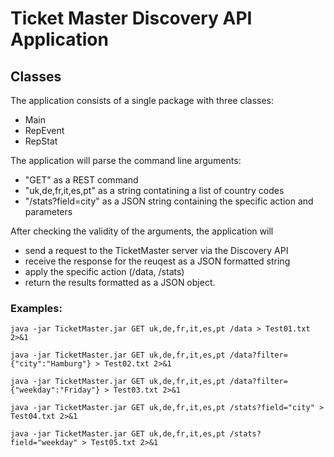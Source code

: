 Ticket Master Discovery API Application
=======================================

## Classes

The application consists of a single package with three classes:
  - Main
  - RepEvent
  - RepStat

The application will parse the command line arguments:
  - "GET" as a REST command
  - "uk,de,fr,it,es,pt" as a string contatining a list of country codes
  - "/stats?field=city" as a JSON string containing the specific action and parameters

After checking the validity of the arguments, the application will
  - send a request to the TicketMaster server via the Discovery API
  - receive the response for the reuqest as a JSON formatted string
  - apply the specific action (/data, /stats)
  - return the results formatted as a JSON object.
  
### Examples:

```
java -jar TicketMaster.jar GET uk,de,fr,it,es,pt /data > Test01.txt 2>&1 
```

```
java -jar TicketMaster.jar GET uk,de,fr,it,es,pt /data?filter={"city":"Hamburg"} > Test02.txt 2>&1 
```

```
java -jar TicketMaster.jar GET uk,de,fr,it,es,pt /data?filter={"weekday":"Friday"} > Test03.txt 2>&1 
```

```
java -jar TicketMaster.jar GET uk,de,fr,it,es,pt /stats?field="city" > Test04.txt 2>&1 
```

```
java -jar TicketMaster.jar GET uk,de,fr,it,es,pt /stats?field="weekday" > Test05.txt 2>&1 
```


